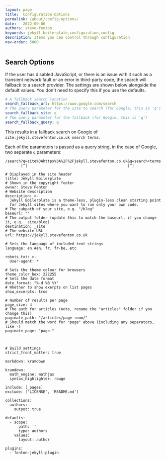 ```yaml
---
layout: page
title:  Configuration Options
permalink: /about/config-options/
date:   2022-09-06
authors: steve-fenton
keywords: jekyll boilerplate,configuration,config
description: Items you can control through configuration
nav-order: 5000
---
```


## Search Options

If the user has disabled JavaScript, or there is an issue with it such as a transient network fault or an error in third-party code, the search will fallback to a search provider. The settings are shown below alongside the default values. You don't need to specify this if you use the defaults.

```yaml
# A fallback search location
search_fallback_url: https://www.google.com/search
# The query parameter for the site to search (for Google, this is 'q')
search_fallback_site: q
# The query parameter for the fallback (for Google, this is 'q')
search_fallback_query: q
```

This results in a fallback search on Google of `site:jekyll.stevefenton.co.uk search terms`.

Each of the parameters is passed as a query string, in the case of Google, two separate `q` parameters:

```
/search?q=site%3Ahttps%3A%2F%2Fjekyll.stevefenton.co.uk&q=search+terms
       |^|                                             |^|
```


```
# Displayed in the site header
title: Jekyll Boilerplate
# Shown in the copyright footer
owner: Steve Fenton
# Website description
description: >-
  Jekyll Boilerplate is a theme-less, plugin-less clean starting point
  for Jekyll sites where you want to run only your own code.
# The subpath of your site, e.g. "/blog"
baseurl: ""
# The output folder (update this to match the baseurl, if you change it, e.g. _site/blog)
destination: _site
# The website URL
url: https://jekyll.stevefenton.co.uk

# Sets the language of included text strings
language: en #en, fr, fr-be, etc

robots_txt: >-
  User-agent: *

# Sets the theme colour for browsers
theme_color_hex: 222255
# Sets the date format
date_format: "%-d %B %Y"
# Whether to show exerpts on list pages
show_excerpts: true

# Number of results per page
page_size: 4
# The path for articles (note, rename the "articles" folder if you change this)
paginate_path: "/articles/page-:num/"
# Should match the word for "page" above (including any separators, like -)
paginate_page: "page-"



# Build settings
strict_front_matter: true

markdown: kramdown

kramdown:
  math_engine: mathjax
  syntax_highlighter: rouge

include: [_pages]
exclude: ['LICENSE', 'README.md']

collections:
  authors:
    output: true

defaults:
  - scope:
      path: ''
      type: authors
    values:
      layout: author

plugins:
  - fenton-jekyll-plugin
```